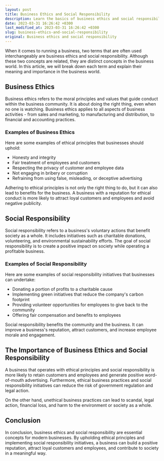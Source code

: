 ```yaml
---
layout: post
title: Business Ethics and Social Responsibility
description: Learn the basics of business ethics and social responsibility in this informative article. Understand the importance of being ethically responsible in business activities.
date: 2023-03-31 16:26:42 +0300
last_modified_at: 2023-03-31 16:26:42 +0300
slug: business-ethics-and-social-responsibility
original: Business ethics and social responsibility
---
```


When it comes to running a business, two terms that are often used interchangeably are business ethics and social responsibility. Although these two concepts are related, they are distinct concepts in the business world. In this article, we will break down each term and explain their meaning and importance in the business world.

## Business Ethics

Business ethics refers to the moral principles and values that guide conduct within the business community. It is about doing the right thing, even when no one is watching. Business ethics applies to all aspects of business activities - from sales and marketing, to manufacturing and distribution, to financial and accounting practices.

### Examples of Business Ethics

Here are some examples of ethical principles that businesses should uphold:

- Honesty and integrity
- Fair treatment of employees and customers
- Respecting the privacy of customer and employee data
- Not engaging in bribery or corruption
- Refraining from using false, misleading, or deceptive advertising

Adhering to ethical principles is not only the right thing to do, but it can also lead to benefits for the business. A business with a reputation for ethical conduct is more likely to attract loyal customers and employees and avoid negative publicity.

## Social Responsibility

Social responsibility refers to a business's voluntary actions that benefit society as a whole. It includes initiatives such as charitable donations, volunteering, and environmental sustainability efforts. The goal of social responsibility is to create a positive impact on society while operating a profitable business.

### Examples of Social Responsibility

Here are some examples of social responsibility initiatives that businesses can undertake:

- Donating a portion of profits to a charitable cause
- Implementing green initiatives that reduce the company's carbon footprint
- Providing volunteer opportunities for employees to give back to the community
- Offering fair compensation and benefits to employees

Social responsibility benefits the community and the business. It can improve a business's reputation, attract customers, and increase employee morale and engagement.

## The Importance of Business Ethics and Social Responsibility

A business that operates with ethical principles and social responsibility is more likely to retain customers and employees and generate positive word-of-mouth advertising. Furthermore, ethical business practices and social responsibility initiatives can reduce the risk of government regulation and legal action.

On the other hand, unethical business practices can lead to scandal, legal action, financial loss, and harm to the environment or society as a whole.

## Conclusion

In conclusion, business ethics and social responsibility are essential concepts for modern businesses. By upholding ethical principles and implementing social responsibility initiatives, a business can build a positive reputation, attract loyal customers and employees, and contribute to society in a meaningful way.